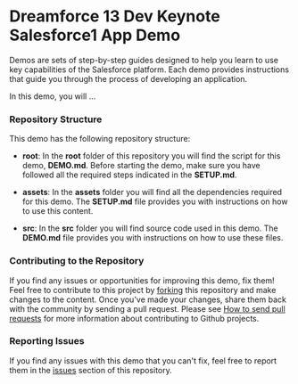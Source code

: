 # Dreamforce 13 Dev Keynote Salesforce1 App Demo #

Demos are sets of step-by-step guides designed to help you learn to use key capabilities of the Salesforce platform. Each demo provides instructions that guide you through the process of developing an application.

In this demo, you will ...


### Repository Structure ###

This demo has the following repository structure:

- **root**: In the **root** folder of this repository you will find the script for this demo, **DEMO.md**. Before starting the demo, make sure you have followed all the required steps indicated in the **SETUP.md**.

- **assets**: In the **assets** folder you will find all the dependencies required for this demo. The **SETUP.md** file provides you with instructions on how to use this content.

- **src**: In the **src** folder you will find source code used in this demo. The **DEMO.md** file provides you with instructions on how to use these files.

### Contributing to the Repository ###

If you find any issues or opportunities for improving this demo, fix them!  Feel free to contribute to this project by [forking](http://help.github.com/fork-a-repo/) this repository and make changes to the content.  Once you've made your changes, share them back with the community by sending a pull request. Please see [How to send pull requests](http://help.github.com/send-pull-requests/) for more information about contributing to Github projects.

### Reporting Issues ###

If you find any issues with this demo that you can't fix, feel free to report them in the [issues](https://github.com/developerforce/demo-df13-devkeynote-s1app/issues) section of this repository.

